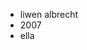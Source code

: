 - liwen albrecht
- 2007
- ella

<!---
liwen713/liwen713 is a ✨ special ✨ repository because its `README.md` (this file) appears on your GitHub profile.
You can click the Preview link to take a look at your changes.
--->
